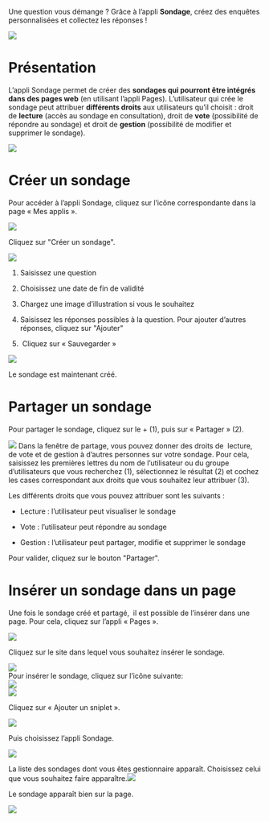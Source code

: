 Une question vous démange ? Grâce à l’appli **Sondage**, créez des enquêtes personnalisées et collectez les réponses !

![](../../wp-content/uploads/2015/03/CC-BY-NC-SA-3.0-FR-300x105.png)

Présentation
============

L’appli Sondage permet de créer des **sondages qui pourront être intégrés dans des pages web** (en utilisant l’appli Pages). L’utilisateur qui crée le sondage peut attribuer **différents droits** aux utilisateurs qu’il choisit : droit de **lecture** (accès au sondage en consultation), droit de **vote** (possibilité de répondre au sondage) et droit de **gestion** (possibilité de modifier et supprimer le sondage).

![](../../wp-content/uploads/2016/04/Sonage_Pres.png)

Créer un sondage
================

Pour accéder à l’appli Sondage, cliquez sur l’icône correspondante dans la page « Mes applis ».

![](../../wp-content/uploads/2015/07/s1.png)

Cliquez sur "Créer un sondage".

![](../../wp-content/uploads/2015/07/s13.png)

1.  Saisissez une question

2.  Choisissez une date de fin de validité

3.  Chargez une image d’illustration si vous le souhaitez

4.  Saisissez les réponses possibles à la question. Pour ajouter d’autres réponses, cliquez sur "Ajouter"

5.   Cliquez sur « Sauvegarder »

![](../../wp-content/uploads/2015/06/s3.png)

Le sondage est maintenant créé.

Partager un sondage
===================

Pour partager le sondage, cliquez sur le + (1), puis sur « Partager » (2).

![](../../wp-content/uploads/2016/08/sondage1-1024x399.png) Dans la fenêtre de partage, vous pouvez donner des droits de  lecture, de vote et de gestion à d’autres personnes sur votre sondage. Pour cela, saisissez les premières lettres du nom de l’utilisateur ou du groupe d’utilisateurs que vous recherchez (1), sélectionnez le résultat (2) et cochez les cases correspondant aux droits que vous souhaitez leur attribuer (3).

Les différents droits que vous pouvez attribuer sont les suivants :

-   Lecture : l’utilisateur peut visualiser le sondage

-   Vote : l’utilisateur peut répondre au sondage

-   Gestion : l’utilisateur peut partager, modifie et supprimer le sondage

Pour valider, cliquez sur le bouton "Partager".

Insérer un sondage dans un page
===============================

Une fois le sondage créé et partagé,  il est possible de l’insérer dans une page. Pour cela, cliquez sur l’appli « Pages ».

![](../../wp-content/uploads/2016/04/Logo-Pages.png)

Cliquez sur le site dans lequel vous souhaitez insérer le sondage.

![](../../wp-content/uploads/2015/06/s7.png)  
Pour insérer le sondage, cliquez sur l’icône suivante:  
![](../../wp-content/uploads/2015/06/s8.png)  
![](../../wp-content/uploads/2015/06/s9.png)

Cliquez sur « Ajouter un sniplet ».

![](../../wp-content/uploads/2015/06/s10.png)

Puis choisissez l’appli Sondage.

![](../../wp-content/uploads/2015/06/s11.png)

La liste des sondages dont vous êtes gestionnaire apparaît. Choisissez celui que vous souhaitez faire apparaître.![](../../wp-content/uploads/2015/06/s12.png)

Le sondage apparaît bien sur la page.

![](../../wp-content/uploads/2015/06/s13.png)
